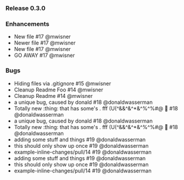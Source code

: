 ### Release 0.3.0 
### Enhancements 
- New file #17 @mwisner 
- Newer file #17 @mwisner 
- New file #17 @mwisner 
- GO AWAY #17 @mwisner 
### Bugs 
- Hiding files via .gitignore #15 @mwisner 
- Cleanup Readme Foo #14 @mwisner 
- Cleanup Readme #14 @mwisner 
- a unique bug, caused by donald #18 @donaldwasserman 
- Totally new :thing: that has some's . fff (U(^&&^&^*&^%^%$%$#@ :ship: #18 @donaldwasserman 
- a unique bug, caused by donald #18 @donaldwasserman 
- Totally new :thing: that has some's . fff (U(^&&^&^*&^%^%$%$#@ :ship: #18 @donaldwasserman 
- adding some stuff and things #19 @donaldwasserman 
- this should only show up once #19 @donaldwasserman 
- example-inline-changes/pull/14 #19 @donaldwasserman 
- adding some stuff and things #19 @donaldwasserman 
- this should only show up once #19 @donaldwasserman 
- example-inline-changes/pull/14 #19 @donaldwasserman 
 
